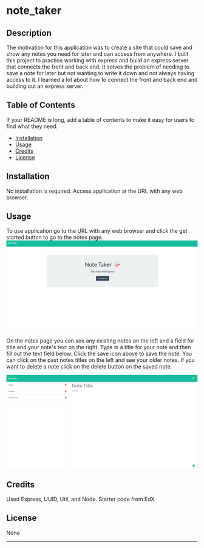 # note_taker

## Description

The motivation for this application was to create a site that could save and show any notes you need for later and can access from anywhere. I built this project to practice working with express and build an express server that connects the front and back end. It solves the problem of needing to save a note for later but not wanting to write it down and not always having access to it. I learned a lot about how to connect the front and back end and building out an express server.


## Table of Contents 

If your README is long, add a table of contents to make it easy for users to find what they need.

- [Installation](#installation)
- [Usage](#usage)
- [Credits](#credits)
- [License](#license)

## Installation

No installation is required. Access application at the URL with any web browser. 

## Usage

To use application go to the URL with any web browser and click the get started button to go to the notes page.
![alt text](./Public/Assets/screenshots/home.png)

On the notes page you can see any existing notes on the left and a field for title and your note's text on the right. Type in a title for your note and then fill out the text field below. Click the save icon above to save the note. You can click on the past notes titles on the left and see your older notes. If you want to delete a note click on the delete button on the saved note.

![alt text](./Public/Assets/screenshots/notes.png)


## Credits

Used Express, UUID, Util, and Node.
Starter code from EdX

## License

None

---